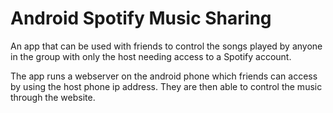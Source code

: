 # Android Spotify Music Sharing
An app that can be used with friends to control the songs played by anyone in the group with only the host needing access to a Spotify account. 

The app runs a webserver on the android phone which friends can access by using the host phone ip address. They are then able to control the music through the website.
